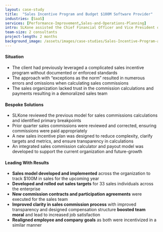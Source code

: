 ```yaml
---
layout: case-study
title:  "Sales Incentive Program and Budget $100M Software Provider"
industries: [SaaS]
services: [Performance-Improvement,Sales-and-Operations-Planning]
intro: SLKone assisted the Chief Financial Officer and Vice President of Sales to develop a simplified sales incentive plan, tied to business objectives, and an integrated payout model to ensure commissions are calculated and paid correctly
team-size: 2 consultants
project-length: 2 months
background_image: /assets/images/case-studies/Sales-Incentive-Program-and-Budget-100M-Software-Provider.jpg
---
```


#### Situation
- The client had previously leveraged a complicated sales incentive program without documented or enforced standards
- The approach with “exceptions as the norm” resulted in numerous errors and omissions when calculating sales commissions
- The sales organization lacked trust in the commission calculations and payments resulting in a demoralized sales team

#### Bespoke Solutions
- SLKone reviewed the previous model for sales commissions calculations and identified primary breakpoints
- Prior quarter sales commissions were reviewed and corrected, ensuring commissions were paid appropriately
- A new sales incentive plan was designed to reduce complexity, clarify targets and metrics, and ensure transparency in calculations
- An integrated sales commission calculator and payout model was developed to support the current organization and future-growth

#### Leading With Results
- **Sales model developed and implemented** across the organization to track $100M in sales for the upcoming year
- **Developed and rolled out sales targets** for 33 sales individuals across the enterprise
- **New commission contracts and participation agreements** were executed for the sales team
- **Improved clarity in sales commission process** with improved transparency and designed compensation structure **boosted team moral** and lead to increased job satisfaction
- **Realigned employee and company goals** as both were incentivized in a similar manner
